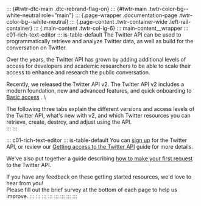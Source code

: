 ::: {#twtr-dtc-main .dtc-rebrand-flag-on}
::: {#twtr-main .twtr-color-bg--white-neutral role="main"}
::: {.page-wrapper .documentation-page .twtr-color-bg--white-neutral}
::: {.page-content .twtr-container-wide .left-rail-container}
::: {.main-content .twtr-col-lg-6}
::: main-content__wrapper
::: c01-rich-text-editor
::: is-table-default
The Twitter API can be used to programmatically retrieve and analyze
Twitter data, as well as build for the conversation on Twitter.

Over the years, the Twitter API has grown by adding additional levels of
access for developers and academic researchers to be able to scale their
access to enhance and research the public conversation.

Recently, we released the Twitter API v2. The Twitter API v2 includes a
modern foundation, new and advanced features, and quick onboarding to
[Basic access](https://developer.twitter.com/en/portal/products/basic) .
\

The following three tabs explain the different versions and access
levels of the Twitter API, what's new with v2, and which Twitter
resources you can retrieve, create, destroy, and adjust using the API. \
:::
:::

::: c01-rich-text-editor
::: is-table-default
You can [sign
up](https://developer.twitter.com/en/portal/products/basic) for the
Twitter API, or review our [Getting access to the Twitter
API](/en1/docs/twitter-api/getting-started/getting-access-to-the-twitter-api)
guide for more details.

We've also put together a guide describing [how to make your first
request](/en/docs/twitter-api/getting-started/make-your-first-request)
to the Twitter API.

If you have any feedback on these getting started resources, we'd love
to hear from you!\
Please fill out the brief survey at the bottom of each page to help us
improve.
:::
:::
:::
:::
:::
:::
:::
:::
